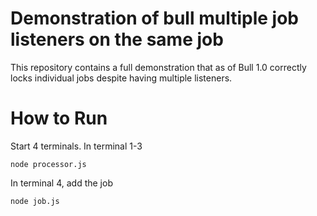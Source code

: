 Demonstration of bull multiple job listeners on the same job
============================================================

This repository contains a full demonstration that as of Bull 1.0 
correctly locks individual jobs despite having multiple listeners.

How to Run
==========

Start 4 terminals. In terminal 1-3

    node processor.js

In terminal 4, add the job

    node job.js 
